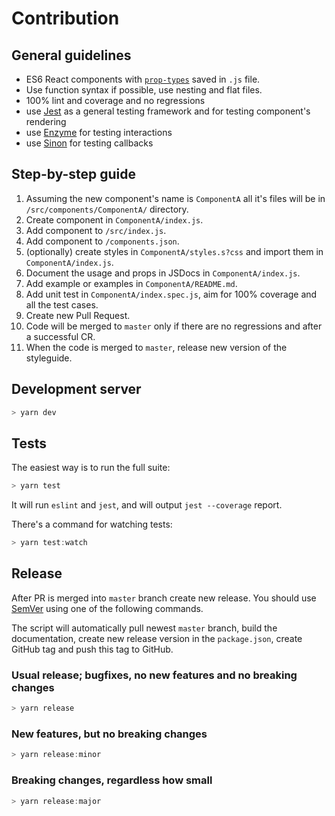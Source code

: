 # Contribution

## General guidelines

- ES6 React components with [`prop-types`](https://github.com/facebook/prop-types) saved in `.js` file.
- Use function syntax if possible, use nesting and flat files.
- 100% lint and coverage and no regressions
- use [Jest](https://facebook.github.io/jest/) as a general testing framework and for testing component's rendering
- use [Enzyme](https://github.com/airbnb/enzyme) for testing interactions
- use [Sinon](http://sinonjs.org/) for testing callbacks

## Step-by-step guide

1. Assuming the new component's name is `ComponentA` all it's files will be in `/src/components/ComponentA/` directory.
2. Create component in `ComponentA/index.js`.
3. Add component to `/src/index.js`.
4. Add component to `/components.json`.
5. (optionally) create styles in `ComponentA/styles.s?css` and import them in `ComponentA/index.js`.
6. Document the usage and props in JSDocs in `ComponentA/index.js`.
7. Add example or examples in `ComponentA/README.md`.
8. Add unit test in `ComponentA/index.spec.js`, aim for 100% coverage and all the test cases.
9. Create new Pull Request.
10. Code will be merged to `master` only if there are no regressions and after a successful CR.
11. When the code is merged to `master`, release new version of the styleguide.

## Development server

```js static
> yarn dev
```

## Tests

The easiest way is to run the full suite:

```js static
> yarn test
```

It will run `eslint` and `jest`, and will output `jest --coverage` report.

There's a command for watching tests:

```js static
> yarn test:watch
```

## Release

After PR is merged into `master` branch create new release. You should use [SemVer](http://semver.org/) using one of the following commands.

The script will automatically pull newest `master` branch, build the documentation, create new release version in the `package.json`, create GitHub tag and push this tag to GitHub.

### Usual release; bugfixes, no new features and no breaking changes

```js static
> yarn release
```

### New features, but no breaking changes

```js static
> yarn release:minor
```

### Breaking changes, regardless how small

```js static
> yarn release:major
```

